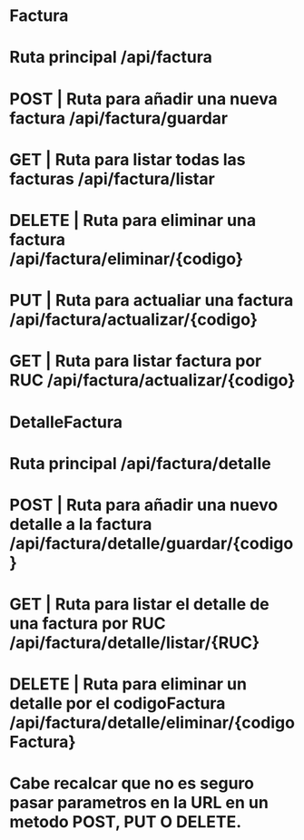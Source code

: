 # Factura


# Ruta principal /api/factura
# POST | Ruta para añadir una nueva factura  /api/factura/guardar 
# GET | Ruta para listar todas las facturas  /api/factura/listar
# DELETE | Ruta para eliminar una factura  /api/factura/eliminar/{codigo}
# PUT | Ruta para actualiar una factura /api/factura/actualizar/{codigo}
# GET | Ruta para listar factura por RUC /api/factura/actualizar/{codigo}


# DetalleFactura


# Ruta principal /api/factura/detalle
# POST | Ruta para añadir una nuevo detalle a la factura  /api/factura/detalle/guardar/{codigo}
# GET | Ruta para listar el detalle de una factura por RUC  /api/factura/detalle/listar/{RUC}
# DELETE | Ruta para eliminar un detalle por el codigoFactura /api/factura/detalle/eliminar/{codigoFactura}

# Cabe recalcar que no es seguro pasar parametros en la URL en un metodo POST, PUT O DELETE.
